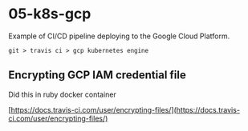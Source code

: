 # 05-k8s-gcp

Example of CI/CD pipeline deploying to the Google Cloud Platform.

`git > travis ci > gcp kubernetes engine`

## Encrypting GCP IAM credential file

Did this in ruby docker container

[https://docs.travis-ci.com/user/encrypting-files/](https://docs.travis-ci.com/user/encrypting-files/)

